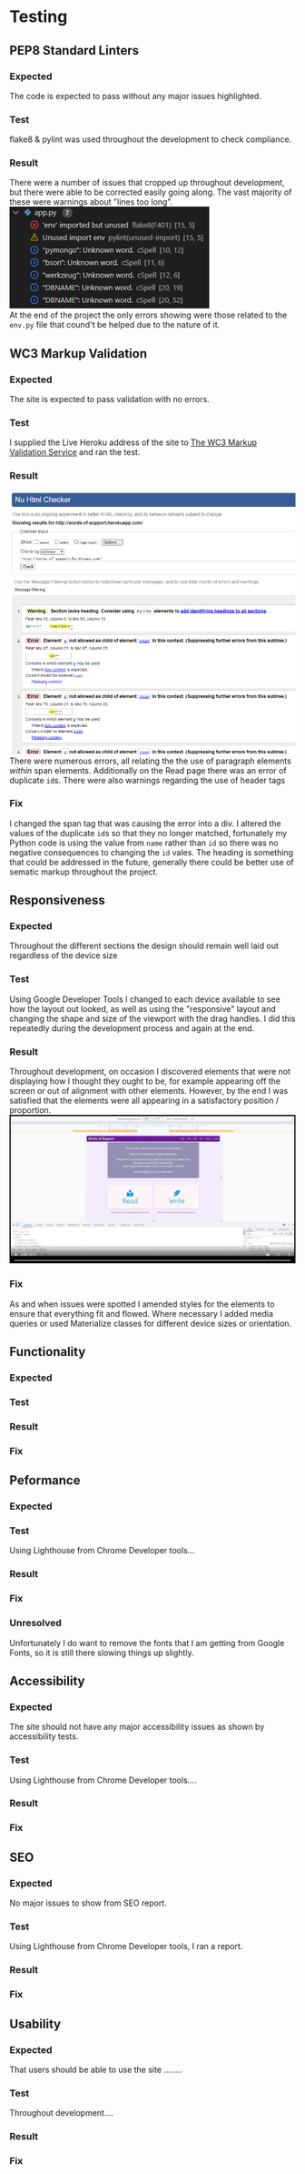 # Testing


## PEP8 Standard Linters
### Expected
The code is expected to pass without any major issues highlighted.
### Test
flake8 & pylint was used throughout the development to check compliance.
### Result
There were a number of issues that cropped up throughout development, but there were able to be corrected easily going along. The vast majority of these were warnings about "lines too long".  
![IDE Problems Section](assets/readme-images/pep8.png)  
At the end of the project the only errors showing were those related to the `env.py` file that cound't be helped due to the nature of it.


## WC3 Markup Validation 
### Expected
The site is expected to pass validation with no errors.
### Test
I supplied the Live Heroku address of the site to [The WC3 Markup Validation Service](https://validator.w3.org/) and ran the test.
### Result
![HTML Validation Errors](assets/readme-images/html-validation-errors.png)  
There were numerous errors, all relating the the use of paragraph elements *within* span elements.
Additionally on the Read page there was an error of duplicate `id`s.
There were also warnings regarding the use of header tags
### Fix
I changed the span tag that was causing the error into a div. I altered the values of the duplicate `id`s so that they no longer matched, fortunately my Python code is using the value from `name` rather than `id` so there was no negative consequences to changing the `id` vales.
The heading is something that could be addressed in the future, generally there could be better use of sematic markup throughout the project.



## Responsiveness
### Expected
Throughout the different sections the design should remain well laid out regardless of the device size
### Test
Using Google Developer Tools I changed to each device available to see how the layout out looked, as well as using the "responsive" layout and changing the shape and size of the viewport with the drag handles. I did this repeatedly during the development process and again at the end.
### Result
Throughout development, on occasion I discovered elements that were not displaying how I thought they ought to be, for example appearing off the screen or out of alignment with other elements. However, by the end I was satisfied that the elements were all appearing in a satisfactory position / proportion.  
[![Watch the video](assets/readme-images/responsiveness.png)](https://github.com/llewelyn-williams/words-of-support/blob/main/assets/readme-videos/responsiveness.webm)   
### Fix
As and when issues were spotted I amended styles for the elements to ensure that everything fit and flowed. Where necessary I added media queries or used Materialize classes for different device sizes or orientation.


## Functionality
### Expected

### Test

### Result

### Fix


## Peformance
### Expected

### Test
Using Lighthouse from Chrome Developer tools...
### Result

### Fix

### Unresolved
Unfortunately I do want to remove the fonts that I am getting from Google Fonts, so it is still there slowing things up slightly.
 
 
## Accessibility
### Expected
The site should not have any major accessibility issues as shown by accessibility tests.
### Test
Using Lighthouse from Chrome Developer tools....
### Result
 
### Fix

 
 
## SEO
### Expected
No major issues to show from SEO report.
### Test
Using Lighthouse from Chrome Developer tools, I ran a report.
### Result

### Fix

 
## Usability
### Expected
That users should be able to use the site ........
### Test
Throughout development....
### Result

### Fix
